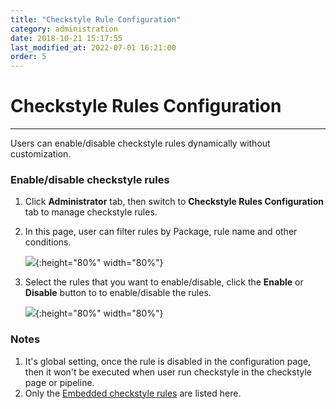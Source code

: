 ```yaml
---
title: "Checkstyle Rule Configuration"
category: administration
date: 2018-10-21 15:17:55
last_modified_at: 2022-07-01 16:21:00
order: 5
---
```


# Checkstyle Rules Configuration
***
Users can enable/disable checkstyle rules dynamically without customization.

###  Enable/disable checkstyle rules
  1. Click **Administrator** tab, then switch to  **Checkstyle Rules Configuration** tab to manage checkstyle rules.  
  
  2. In this page, user can filter rules by Package, rule name and other conditions.
  
     ![][search_rule]{:height="80%" width="80%"}

  3. Select the rules that you want to enable/disable, click the **Enable** or **Disable** button to to enable/disable the rules.

     ![][disable_rule]{:height="80%" width="80%"}

###  Notes
  1. It's global setting, once the rule is disabled in the configuration page, then it won't be executed when user run checkstyle in the checkstyle page or pipeline.
  2. Only the [Embedded checkstyle rules] are listed here.


[search_rule]: ../images/administrator/checkstyle_rule_config_search_rule.png
[disable_rule]: ../images/administrator/checkstyle_rule_config_disable_rule.png
[Embedded checkstyle rules]: ../checkstyle/checkstyle-rules-description.html
